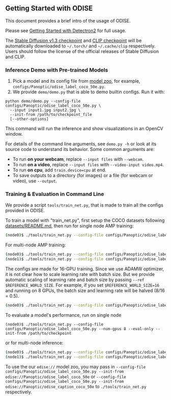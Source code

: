## Getting Started with ODISE

This document provides a brief intro of the usage of ODISE.

Please see [Getting Started with Detectron2](https://github.com/facebookresearch/detectron2/blob/master/GETTING_STARTED.md) for full usage.

The [Stable Diffusion v1.3 checkpoint](https://huggingface.co/CompVis/stable-diffusion-v-1-3-original/resolve/main/sd-v1-3.ckpt) and [CLIP checkpoint](https://openaipublic.azureedge.net/clip/models/3035c92b350959924f9f00213499208652fc7ea050643e8b385c2dac08641f02/ViT-L-14-336px.pt) will be automatically downloaded to `~/.torch/` and `~/.cache/clip` respectively.
Users should follow the license of the official releases of Stable Diffusion and CLIP.

### Inference Demo with Pre-trained Models

1. Pick a model and its config file from
  [model zoo](README.md#model-zoo),
  for example, `configs/Panoptic/odise_label_coco_50e.py`.
2. We provide `demo/demo.py` that is able to demo builtin configs. Run it with:
```
python demo/demo.py --config-file configs/Panoptic/odise_label_coco_50e.py \
  --input input1.jpg input2.jpg \
  --init-from /path/to/checkpoint_file
  [--other-options]
```
This command will run the inference and show visualizations in an OpenCV window.

For details of the command line arguments, see `demo.py -h` or look at its source code
to understand its behavior. Some common arguments are:
* To run __on your webcam__, replace `--input files` with `--webcam`.
* To run __on a video__, replace `--input files` with `--video-input video.mp4`.
* To run __on cpu__, add `train.device=cpu` at end.
* To save outputs to a directory (for images) or a file (for webcam or video), use `--output`.


### Training & Evaluation in Command Line

We provide a script `tools/train_net.py`, that is made to train all the configs provided in ODISE.

To train a model with "train_net.py", first
setup the COCO datasets following
[datasets/README.md](./datasets/README.md#expected-dataset-structure-for-coco),
then run for single node AMP training:
```bash
(node0)$ ./tools/train_net.py --config-file configs/Panoptic/odise_label_coco_50e.py --num-gpus 8 --amp 
```
For multi-node AMP training: 
```bash
(node0)$ ./tools/train_net.py --config-file configs/Panoptic/odise_label_coco_50e.py --machine-rank 0 --num-machines 2 --dist-url tcp://node_addr:29500 --num-gpus 8 --amp
(node1)$ ./tools/train_net.py --config-file configs/Panoptic/odise_label_coco_50e.py --machine-rank 1 --num-machines 2 --dist-url tcp://node_addr:29500 --num-gpus 8 --amp
```

The configs are made for 16-GPU training.
Since we use ADAMW optimizer, it is not clear how to scale learning rate with batch size.
But we provide automatic scaling of learning rate and batch size by passing `--ref $REFERENCE_WORLD_SIZE`. 
For example, if you set `$REFERENCE_WORLD_SIZE=16` and running on 8 GPUs, the batch size and learning rate will be halved (8/16 = 0.5).

```bash
(node0)$ ./tools/train_net.py --config-file configs/Panoptic/odise_label_coco_50e.py --num-gpus 8 --amp --ref 16
```

To evaluate a model's performance, run on single node
```
(node0)$ ./tools/train_net.py --config-file configs/Panoptic/odise_label_coco_50e.py --num-gpus 8 --eval-only --init-from /path/to/checkpoint
```
or for multi-node inference:
```bash
(node0)$ ./tools/train_net.py --config-file configs/Panoptic/odise_label_coco_50e.py --machine-rank 0 --num-machines 2 --dist-url tcp://node0_addr:29500 --num-gpus 8 --eval-only --init-from /path/to/checkpoint
(node1)$ ./tools/train_net.py --config-file configs/Panoptic/odise_label_coco_50e.py --machine-rank 1 --num-machines 2 --dist-url tcp://node0_addr:29500 --num-gpus 8 --eval-only --init-from /path/to/checkpoint
```

To use the our `odise://` model zoo, you may pass in `--config-file configs/Panoptic/odise_label_coco_50e.py --init-from odise://Panoptic/odise_label_coco_50e` or `--config-file configs/Panoptic/odise_label_coco_50e.py --init-from odise://Panoptic/odise_caption_coco_50e` to `./tools/train_net.py` respectively.
